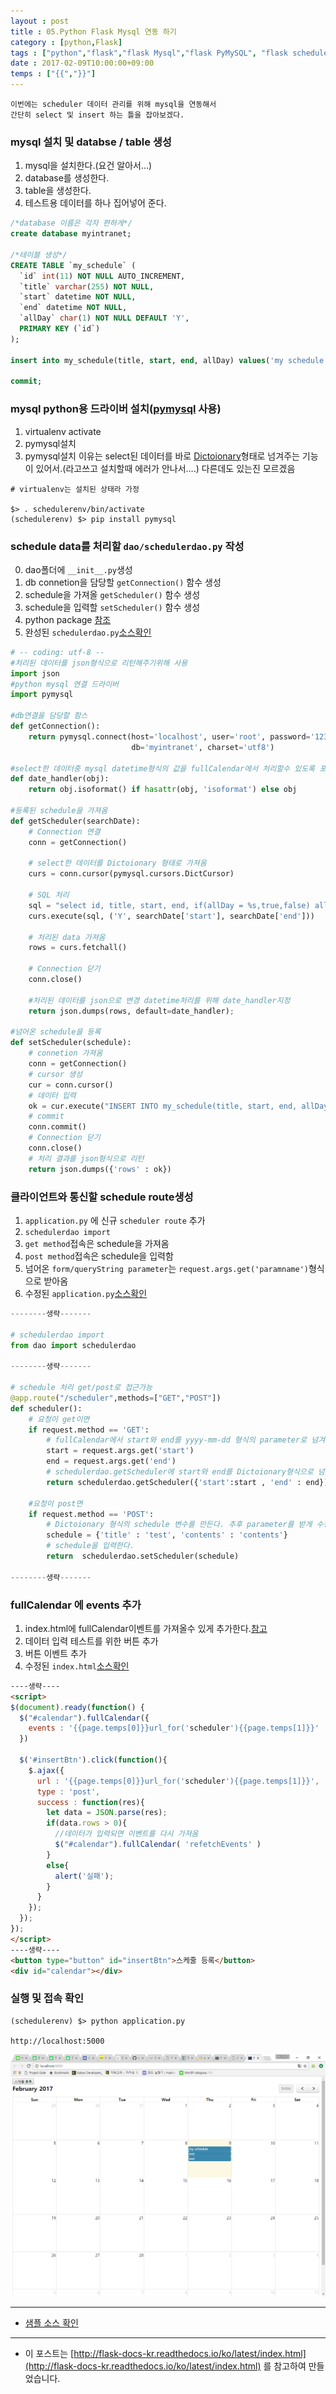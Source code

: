 ```yaml
---
layout : post
title : 05.Python Flask Mysql 연동 하기
category : [python,Flask]
tags : ["python","flask","flask Mysql","flask PyMySQL", "flask scheduler"]
date : 2017-02-09T10:00:00+09:00
temps : ["{{","}}"]
---
```


```
이번에는 scheduler 데이터 관리를 위해 mysql을 연동해서
간단히 select 및 insert 하는 틀을 잡아보겠다.
```

### mysql 설치 및 databse / table 생성
1. mysql을 설치한다.(요건 알아서...)
2. database를 생성한다.
3. table을 생성한다.
4. 테스트용 데이터를 하나 집어넣어 준다.

```sql
/*database 이름은 각자 편하게*/
create database myintranet;

/*테이블 생성*/
CREATE TABLE `my_schedule` (
  `id` int(11) NOT NULL AUTO_INCREMENT,
  `title` varchar(255) NOT NULL,
  `start` datetime NOT NULL,
  `end` datetime NOT NULL,
  `allDay` char(1) NOT NULL DEFAULT 'Y',
  PRIMARY KEY (`id`)
);

insert into my_schedule(title, start, end, allDay) values('my schedule', now(), now(), 'Y');

commit;
```

### mysql python용 드라이버 설치([pymysql](https://github.com/PyMySQL/PyMySQL) 사용)
1. virtualenv activate
2. pymysql설치
3. pymysql설치 이유는 select된 데이터를 바로 [Dictoionary](https://wikidocs.net/16)형태로 넘겨주는 기능이 있어서.(라고쓰고 설치할때 에러가 안나서....) 다른데도 있는진 모르겠음

```
# virtualenv는 설치된 상태라 가정

$> . schedulerenv/bin/activate
(schedulerenv) $> pip install pymysql
```

### schedule data를 처리할 ```dao/schedulerdao.py``` 작성
0. dao폴더에 ```__init__.py```생성
1. db connetion을 담당할 ```getConnection()``` 함수 생성
2. schedule을 가져올 ```getScheduler()``` 함수 생성
3. schedule을 입력할 ```setScheduler()``` 함수 생성
4. python package [참조](https://wikidocs.net/1418)
5. 완성된 ```schedulerdao.py```[소스확인](https://github.com/ParkMinKyu/scheduler/blob/master/dao/schedulerdao.py)

```python
# -- coding: utf-8 --
#처리된 데이터를 json형식으로 리턴해주기위해 사용
import json
#python mysql 연결 드라이버
import pymysql

#db연결을 담당할 함스
def getConnection():
    return pymysql.connect(host='localhost', user='root', password='123456',
                           db='myintranet', charset='utf8')

#select한 데이터중 mysql datetime형식의 값을 fullCalendar에서 처리할수 있도록 포멧 변경
def date_handler(obj):
    return obj.isoformat() if hasattr(obj, 'isoformat') else obj

#등록된 schedule을 가져옴
def getScheduler(searchDate):
    # Connection 연결
    conn = getConnection()

    # select한 데이터를 Dictoionary 형태로 가져옴
    curs = conn.cursor(pymysql.cursors.DictCursor)

    # SQL 처리
    sql = "select id, title, start, end, if(allDay = %s,true,false) allDay from my_schedule where to_days(start) >= to_days(%s) and to_days(end) <= to_days(%s)"
    curs.execute(sql, ('Y', searchDate['start'], searchDate['end']))

    # 처리된 data 가져옴
    rows = curs.fetchall()

    # Connection 닫기
    conn.close()

    #처리된 데이터를 json으로 변경 datetime처리를 위해 date_handler지정
    return json.dumps(rows, default=date_handler);

#넘어온 schedule을 등록
def setScheduler(schedule):
    # connetion 가져옴
    conn = getConnection()
    # cursor 생성
    cur = conn.cursor()
    # 데이터 입력
    ok = cur.execute("INSERT INTO my_schedule(title, start, end, allDay) VALUES (%s, now(), now(), 'Y')",(schedule['title']))
    # commit
    conn.commit()
    # Connection 닫기
    conn.close()
    # 처리 결과를 json형식으로 리턴
    return json.dumps({'rows' : ok})
```

### 클라이언트와 통신할  schedule route생성
1. ```application.py``` 에 신규 ```scheduler route``` 추가
2. ```schedulerdao import```
3. ```get method```접속은 schedule을 가져옴
4. ```post method```접속은 schedule을 입력함
5. 넘어온 ```form/queryString parameter```는 ```request.args.get('paramname')```형식으로 받아옴
6. 수정된 ```application.py```[소스확인](https://github.com/ParkMinKyu/scheduler/blob/master/application.py)

```python
--------생략-------

# schedulerdao import
from dao import schedulerdao

--------생략-------

# schedule 처리 get/post로 접근가능
@app.route("/scheduler",methods=["GET","POST"])
def scheduler():
    # 요청이 get이면
    if request.method == 'GET':
        # fullCalendar에서 start와 end를 yyyy-mm-dd 형식의 parameter로 넘겨준다.
        start = request.args.get('start')
        end = request.args.get('end')
        # schedulerdao.getScheduler에 start와 end를 Dictoionary형식으로 넘겨준다.
        return schedulerdao.getScheduler({'start':start , 'end' : end})

    #요청이 post면
    if request.method == 'POST':
        # Dictoionary 형식의 schedule 변수를 만든다. 추후 parameter를 받게 수정예정
        schedule = {'title' : 'test', 'contents' : 'contents'}
        # schedule을 입력한다.
        return  schedulerdao.setScheduler(schedule)

--------생략-------
```

### fullCalendar 에 events 추가
1. index.html에 fullCalendar이벤트를 가져올수 있게 추가한다.[참고](https://fullcalendar.io/docs/event_data/events_json_feed/)
2. 데이터 입력 테스트를 위한 버튼 추가
3. 버튼 이벤트 추가
4. 수정된 ```index.html```[소스확인](https://github.com/ParkMinKyu/scheduler/blob/master/templates/index.html)

```html
----생략----
<script>
$(document).ready(function() {
  $("#calendar").fullCalendar({
    events : '{{page.temps[0]}}url_for('scheduler'){{page.temps[1]}}'
  })

  $('#insertBtn').click(function(){
    $.ajax({
      url : '{{page.temps[0]}}url_for('scheduler'){{page.temps[1]}}',
      type : 'post',
      success : function(res){
        let data = JSON.parse(res);
        if(data.rows > 0){
          //데이터가 입력되면 이벤트를 다시 가져옴
          $("#calendar").fullCalendar( 'refetchEvents' )
        }
        else{
          alert('실패');
        }
      }
    });
  });
});
</script>
----생략----
<button type="button" id="insertBtn">스케줄 등록</button>
<div id="calendar"></div>

```

### 실행 및 접속 확인

```
(schedulerenv) $> python application.py

http://localhost:5000
```

![schedule 확인](/images/python/scheduler/3.png)

----------

- [샘플 소스 확인](https://github.com/ParkMinKyu/scheduler)

----------

- 이 포스트는 [http://flask-docs-kr.readthedocs.io/ko/latest/index.html](http://flask-docs-kr.readthedocs.io/ko/latest/index.html) 를 참고하여 만들었습니다.

